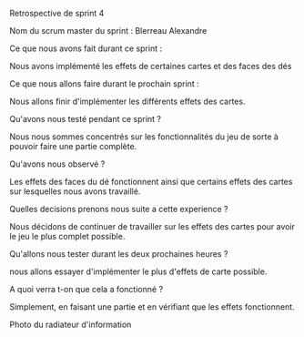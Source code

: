 Retrospective de sprint 4

Nom du scrum master du sprint : Blerreau Alexandre

Ce que nous avons fait durant ce sprint :

Nous avons implémenté les effets de certaines cartes et des faces des dés

Ce que nous allons faire durant le prochain sprint :

Nous allons finir d'implémenter les différents effets des cartes.

Qu'avons nous testé pendant ce sprint ?

Nous nous sommes concentrés sur les fonctionnalités du jeu de sorte à pouvoir faire une partie complète.

Qu'avons nous observé ?

Les effets des faces du dé fonctionnent ainsi que certains effets des cartes sur lesquelles nous avons travaillé.

Quelles decisions prenons nous suite a cette experience ?

Nous décidons de continuer de travailler sur les effets des cartes pour avoir le jeu le plus complet possible.

Qu'allons nous tester durant les deux prochaines heures ?

nous allons essayer d'implémenter le plus d'effets de carte possible.

A quoi verra t-on que cela a fonctionné ?

Simplement, en faisant une partie et en vérifiant que les effets fonctionnent.

Photo du radiateur d'information